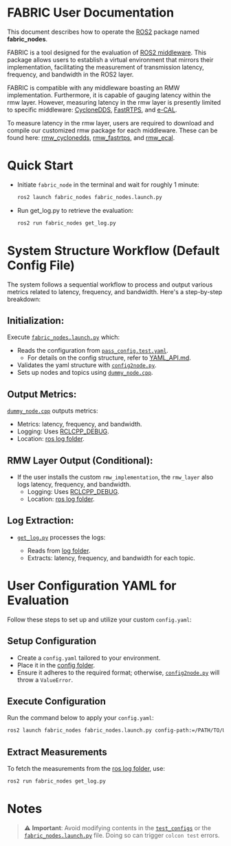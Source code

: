 # **FABRIC User Documentation**

This document describes how to operate the [ROS2](https://www.ros.org) package named **fabric_nodes**.

FABRIC is a tool designed for the evaluation of [ROS2 middleware](https://docs.ros.org/en/humble/Concepts/Advanced/About-Middleware-Implementations.html). This package allows users to establish a virtual environment that mirrors their implementation, facilitating the measurement of transmission latency, frequency, and bandwidth in the ROS2 layer.

FABRIC is compatible with any middleware boasting an RMW implementation. Furthermore, it is capable of gauging latency within the rmw layer. However, measuring latency in the rmw layer is presently limited to specific middleware: [CycloneDDS](https://projects.eclipse.org/projects/iot.cyclonedds), [FastRTPS](https://fast-dds.docs.eprosima.com/en/v1.7.0/), and [e-CAL](https://eclipse-ecal.github.io/ecal/index.html).

To measure latency in the rmw layer, users are required to download and compile our customized rmw package for each middleware. These can be found here: [rmw_cyclonedds](https://github.com/upowerrobotics/rmw_cyclonedds), [rmw_fastrtps](https://github.com/upowerrobotics/rmw_fastrtps), and [rmw_ecal](https://github.com/upowerrobotics/rmw_ecal).

# **Quick Start**
- Initiate `fabric_node` in the terminal and wait for roughly 1 minute:
    ```bash
    ros2 launch fabric_nodes fabric_nodes.launch.py
    ```
  
- Run get_log.py to retrieve the evaluation:  
    ```bash
    ros2 run fabric_nodes get_log.py
    ```
  
# **System Structure Workflow (Default Config File)**

The system follows a sequential workflow to process and output various metrics related to latency, frequency, and bandwidth. Here's a step-by-step breakdown:

## Initialization:

Execute [`fabric_nodes.launch.py`](../launch/fabric_nodes.launch.py) which:

- Reads the configuration from [`pass_config.test.yaml`](../test_config/pass_config.test.yaml).
  - For details on the config structure, refer to [YAML_API.md](YAML_API.md).
- Validates the yaml structure with [`config2node.py`](../fabric_nodes/config2node.py).
- Sets up nodes and topics using [`dummy_node.cpp`](../src/dummy_node.cpp).

## Output Metrics:

[`dummy_node.cpp`](../src/dummy_node.cpp) outputs metrics:

- Metrics: latency, frequency, and bandwidth.
- Logging: Uses [RCLCPP_DEBUG](https://docs.ros2.org/bouncy/api/rclcpp/logging_8hpp.html).
- Location: [ros log folder](~/.ros/log).

## RMW Layer Output (Conditional):

- If the user installs the custom `rmw_implementation`, the `rmw_layer` also logs latency, frequency, and bandwidth.
  - Logging: Uses [RCLCPP_DEBUG](https://docs.ros2.org/bouncy/api/rclcpp/logging_8hpp.html).
  - Location: [ros log folder](~/.ros/log).

## Log Extraction:

- [`get_log.py`](../fabric_nodes/get_log.py) processes the logs:

  - Reads from [log folder](~/.ros/log).
  - Extracts: latency, frequency, and bandwidth for each topic.

# **User Configuration YAML for Evaluation**

Follow these steps to set up and utilize your custom `config.yaml`:

## Setup Configuration
- Create a `config.yaml` tailored to your environment.
- Place it in the [config folder](../config/).
- Ensure it adheres to the required format; otherwise, [`config2node.py`](../fabric_nodes/config2node.py) will throw a `ValueError`.

## Execute Configuration
Run the command below to apply your `config.yaml`:
```bash
ros2 launch fabric_nodes fabric_nodes.launch.py config-path:=/PATH/TO/USER/CONFIG environment:=USER_ENV_NUMBER
```

## Extract Measurements
To fetch the measurements from the [ros log folder](~/.ros/log), use:
```bash
ros2 run fabric_nodes get_log.py
```

# **Notes**
> ⚠️ **Important**: Avoid modifying contents in the [`test_configs`](../test_config) or the [`fabric_nodes.launch.py`](../launch/fabric_nodes.launch.py) file. Doing so can trigger `colcon test` errors.